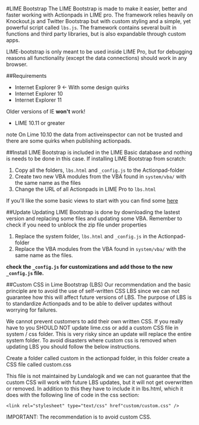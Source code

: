 #LIME Bootstrap
The LIME Bootstrap is made to make it easier, better and faster working with Actionpads in LIME pro. The framework relies heavily on Knockout.js and Twitter Bootstrap but with custom styling and a simple, yet powerful script called `lbs.js`. The framework contains several built in functions and third 
party libraries, but is also expandable through custom apps. 


LIME-bootstrap is only meant to be used inside LIME Pro, but for debugging reasons all functionality (except the data connections) should work in any browser.

##Requirements

*	Internet Explorer 9 <- With some design quirks
*	Internet Explorer 10
*	Internet Explorer 11

Older versions of IE __won't__ work!

*	LIME 10.11 or greater

note
On Lime 10.10 the data from activeinspector can not be trusted and there are some quirks when publishing actionpads.


##Install
LIME Bootstrap is included in the LIME Basic database and nothing is needs to be done in this case. If installing LIME Bootstrap from scratch:

1.	Copy all the folders, `lbs.html` and `_config.js` to the Actionpad-folder
2.	Create two new VBA modules from the VBA found in `system/vba/` with the same name as the files
3.	Change the URL of all Actionpads in LIME Pro to `lbs.html`

If you'll like the some basic views to start with you can find some [here](https://github.com/Lundalogik/LimeBootstrapBaseActionpads)

##Update
Updating LIME Bootstrap is done by downloading the lastest version and replacing some files and updating some VBA. Remember to check if you need to unblock the zip file under properties

1.	Replace the system folder, `lbs.html` and `_config.js` in the Actionpad-folder
2.	Replace the VBA modules from the VBA found in `system/vba/` with the same name as the files.

__check the `_config.js` for customizations and add those to the new `_config.js` file.__

##Custom CSS in Lime Bootstrap (LBS)
Our recommendation and the basic principle are to avoid the use of self-written CSS LBS since we can not guarantee how this will affect future versions of LBS. The purpose of LBS is to standardize Actionpads and to be able to deliver updates without worrying for failures.

We  cannot prevent customers to add their own written CSS. If you really have to you SHOULD NOT  update lime.css or add a custom CSS file in system / css folder. This is very risky since an update will replace the entire system folder. To avoid disasters where custom css is removed when updating LBS you should follow the below instructions.

Create a folder called custom in the actionpad folder, in this folder create a CSS file called custom.css

This file is not maintained by Lundalogik and we can not guarantee that the custom CSS will work with future LBS updates, but it will not get overwritten or removed. In addition to this they have to include it in lbs.html, which it does with the following line of code in the css section:

`<link rel="stylesheet" type="text/css" href"custom/custom.css" />`

IMPORTANT: The recommendation is to avoid custom CSS.
